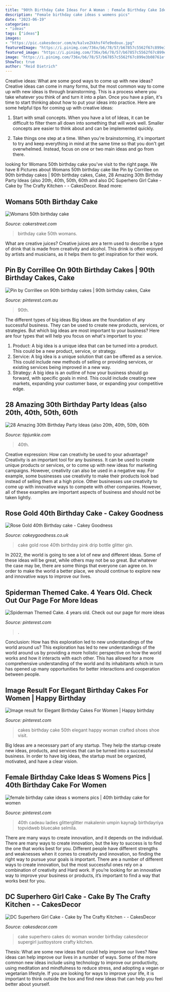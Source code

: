 ```yaml
---
title: "90th Birthday Cake Ideas For A Woman : Female Birthday Cake Ideas S Womens Pics"
description: "Female birthday cake ideas s womens pics"
date: "2023-06-19"
categories:
- "ideas"
tags: ["ideas"]
images:
- "https://pic.cakesdecor.com/m/kalve2kkhsf4fe9edoux.jpg"
featuredImage: "https://i.pinimg.com/736x/b6/78/57/b67857c5562f67c899e3b08761ef1865.jpg"
featured_image: "https://i.pinimg.com/736x/b6/78/57/b67857c5562f67c899e3b08761ef1865.jpg"
image: "https://i.pinimg.com/736x/b6/78/57/b67857c5562f67c899e3b08761ef1865.jpg"
ShowToc: true
author: "Reid Dietrich"
---
```



Creative ideas: What are some good ways to come up with new ideas?
Creative ideas can come in many forms, but the most common way to come up with new ideas is through brainstorming. This is a process where you take whatever you think of and turn it into a plan. Once you have a plan, it's time to start thinking about how to put your ideas into practice. Here are some helpful tips for coming up with creative ideas:
1) Start with small concepts. When you have a lot of Ideas, it can be difficult to filter them all down into something that will work well. Smaller concepts are easier to think about and can be implemented quickly.

2) Take things one step at a time. When you're brainstorming, it's important to try and keep everything in mind at the same time so that you don't get overwhelmed. Instead, focus on one or two main ideas and go from there.

	

		
looking for Womans 50th birthday cake you've visit to the right page. We have 8 Pictures about Womans 50th birthday cake like Pin by Corrillee on 90th birthday cakes | 90th birthday cakes, Cake, 28 Amazing 30th Birthday Party Ideas {also 20th, 40th, 50th, 60th and also DC Superhero Girl Cake - Cake by The Crafty Kitchen - - CakesDecor. Read more:
		
    
## Womans 50th Birthday Cake

<img loading=lazy src="https://www.cakerstreet.com/upload/Product_images/resized_500_500/womans-50th-birthday-cake-13067.jpg" onerror="this.onerror=null;this.src='https://tse2.mm.bing.net/th?id=OIP.cix3qfUdRo7t95AV8h5kRAHaHc&amp;pid=15.1';" alt="Womans 50th birthday cake">

_Source: cakerstreet.com_

>birthday cake 50th womans. 

	

What are creative juices?
Creative juices are a term used to describe a type of drink that is made from creativity and alcohol. This drink is often enjoyed by artists and musicians, as it helps them to get inspiration for their work.

    
## Pin By Corrillee On 90th Birthday Cakes | 90th Birthday Cakes, Cake

<img loading=lazy src="https://i.pinimg.com/736x/16/4c/64/164c64ec66abff7a25817c2fdbbd07d6.jpg" onerror="this.onerror=null;this.src='https://tse2.mm.bing.net/th?id=OIP.qeoq_rnlHcXZL_b-KLuVRAHaK-&amp;pid=15.1';" alt="Pin by Corrillee on 90th birthday cakes | 90th birthday cakes, Cake">

_Source: pinterest.com.au_

>90th. 

	

The different types of big ideas
Big ideas are the foundation of any successful business. They can be used to create new products, services, or strategies. But which big ideas are most important to your business? Here are four types that will help you focus on what's important to you: 
1. Product: A big idea is a unique idea that can be turned into a product. This could be a new product, service, or strategy. 
2. Service: A big idea is a unique solution that can be offered as a service. This could include new methods of selling or providing services, or existing services being improved in a new way. 
3. Strategy: A big idea is an outline of how your business should go forward, with specific goals in mind. This could include creating new markets, expanding your customer base, or expanding your competitive edge.

    
## 28 Amazing 30th Birthday Party Ideas {also 20th, 40th, 50th, 60th

<img loading=lazy src="https://cdn.tipjunkie.com/wp-content/uploads/cache/7c/36/7c36568d326abd1670f793811aac8f41.jpg" onerror="this.onerror=null;this.src='https://tse2.mm.bing.net/th?id=OIP.ZtxZvpdWYTb6Xjh8j7_KkQHaJ3&amp;pid=15.1';" alt="28 Amazing 30th Birthday Party Ideas {also 20th, 40th, 50th, 60th">

_Source: tipjunkie.com_

>40th. 

	

Creative expression: How can creativity be used to your advantage?
Creativity is an important tool for any business. It can be used to create unique products or services, or to come up with new ideas for marketing campaigns. However, creativity can also be used in a negative way. For example, some businesses use creativity to make their products look bad instead of selling them at a high price. Other businesses use creativity to come up with innovative ways to compete with other companies. However, all of these examples are important aspects of business and should not be taken lightly.

    
## Rose Gold 40th Birthday Cake - Cakey Goodness

<img loading=lazy src="http://www.cakeygoodness.co.uk/wp-content/uploads/2020/12/40th-rose-gold-drip-cake-6.jpg" onerror="this.onerror=null;this.src='https://tse1.mm.bing.net/th?id=OIP.jzbMsnLK6uDzT8FhOdvmvAHaKp&amp;pid=15.1';" alt="Rose Gold 40th Birthday cake - Cakey Goodness">

_Source: cakeygoodness.co.uk_

>cake gold rose 40th birthday pink drip bottle glitter gin. 

	

In 2022, the world is going to see a lot of new and different ideas. Some of these ideas will be great, while others may not be so great. But whatever the case may be, there are some things that everyone can agree on. In order to make the world a better place, we should continue to explore new and innovative ways to improve our lives.

    
## Spiderman Themed Cake. 4 Years Old. Check Out Our Page For More Ideas

<img loading=lazy src="https://i.pinimg.com/736x/b6/78/57/b67857c5562f67c899e3b08761ef1865.jpg" onerror="this.onerror=null;this.src='https://tse4.mm.bing.net/th?id=OIP.cTY8-lDn0sF27exwkz8ePgHaJ3&amp;pid=15.1';" alt="Spiderman Themed Cake. 4 years old. Check out our page for more ideas">

_Source: pinterest.com_

>. 

	

Conclusion: How has this exploration led to new understandings of the world around us?
This exploration has led to new understandings of the world around us by providing a more holistic perspective on how the world works and how it interacts with each other. This has allowed for a more comprehensive understanding of the world and its inhabitants which in turn has opened up many opportunities for better interactions and cooperation between people.

    
## Image Result For Elegant Birthday Cakes For Women | Happy Birthday

<img loading=lazy src="https://i.pinimg.com/736x/3f/b4/b0/3fb4b0ada3cc60611c6d3937078cf0d3.jpg" onerror="this.onerror=null;this.src='https://tse4.mm.bing.net/th?id=OIP.oRR8j-eyogLhrXTd1eCMYQHaLf&amp;pid=15.1';" alt="Image result for Elegant Birthday Cakes For Women | Happy birthday">

_Source: pinterest.com_

>cakes birthday cake 50th elegant happy woman crafted shoes shoe visit. 

	

Big Ideas are a necessary part of any startup. They help the startup create new ideas, products, and services that can be turned into a successful business. In order to have big ideas, the startup must be organized, motivated, and have a clear vision.

    
## Female Birthday Cake Ideas S Womens Pics | 40th Birthday Cake For Women

<img loading=lazy src="https://i.pinimg.com/736x/ee/00/9b/ee009b71d9803b878eab49fabf04cd39.jpg" onerror="this.onerror=null;this.src='https://tse4.mm.bing.net/th?id=OIP.vbyiWT_GWwh1NmkYXdUGJAHaJ4&amp;pid=15.1';" alt="female birthday cake ideas s womens pics | 40th birthday cake for women">

_Source: pinterest.com_

>40th cadeau ladies glitterglitter makalenin umpin kaynağı birthdayriya topvidweb bluecake selmila. 

	

There are many ways to create innovation, and it depends on the individual.
There are many ways to create innovation, but the key to success is to find the one that works best for you. Different people have different strengths and weaknesses when it comes to creativity and innovation, so finding the right way to pursue your goals is important. There are a number of different ways to create innovation, but the most successful ones rely on a combination of creativity and Hard work. If you’re looking for an innovative way to improve your business or products, it’s important to find a way that works best for you.

    
## DC Superhero Girl Cake - Cake By The Crafty Kitchen - - CakesDecor

<img loading=lazy src="https://pic.cakesdecor.com/m/kalve2kkhsf4fe9edoux.jpg" onerror="this.onerror=null;this.src='https://tse1.mm.bing.net/th?id=OIP.mxnXcHZnzQ7wFPUcnoLsagHaLi&amp;pid=15.1';" alt="DC Superhero Girl Cake - Cake by The Crafty Kitchen - - CakesDecor">

_Source: cakesdecor.com_

>cake superhero cakes dc woman wonder birthday cakesdecor supergirl justtoystore crafty kitchen. 

	

Thesis: What are some new ideas that could help improve our lives?
New ideas can help improve our lives in a number of ways. Some of the more common new ideas include using technology to improve our productivity, using meditation and mindfulness to reduce stress, and adopting a vegan or vegetarian lifestyle. If you are looking for ways to improve your life, it is important to think outside the box and find new ideas that can help you feel better about yourself.

